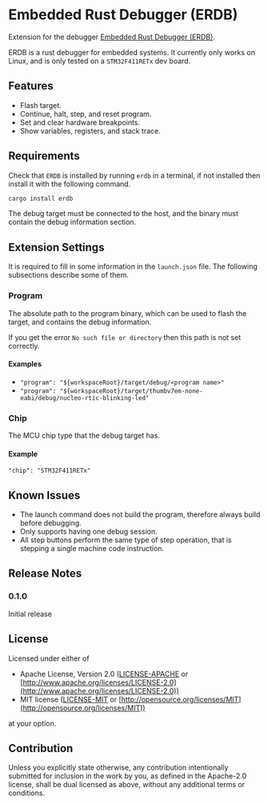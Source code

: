 # Embedded Rust Debugger (ERDB)

Extension for the debugger [Embedded Rust Debugger (ERDB)](https://github.com/Blinningjr/erdb).

ERDB is a rust debugger for embedded systems.
It currently only works on Linux, and is only tested on a `STM32F411RETx` dev board.

## Features

* Flash target.
* Continue, halt, step, and reset program.
* Set and clear hardware breakpoints.
* Show variables, registers, and stack trace.

## Requirements

Check that `ERDB` is installed by running `erdb` in a terminal, if not installed then install it with the following command.

```sh
cargo install erdb
```

The debug target must be connected to the host, and the binary must contain the debug information section.

## Extension Settings

It is required to fill in some information in the `launch.json` file.
The following subsections describe some of them.

### Program

The absolute path to the program binary, which can be used to flash the target, and contains the debug information.

If you get the error `No such file or directory` then this path is not set correctly.

#### Examples

* `"program": "${workspaceRoot}/target/debug/<program name>"`
* `"program": "${workspaceRoot}/target/thumbv7em-none-eabi/debug/nucleo-rtic-blinking-led"`

### Chip

The MCU chip type that the debug target has.

#### Example

`"chip": "STM32F411RETx"`

## Known Issues

* The launch command does not build the program, therefore always build before debugging.
* Only supports having one debug session.
* All step buttons perform the same type of step operation, that is stepping a single machine code instruction.

## Release Notes

### 0.1.0

Initial release

## License

Licensed under either of

* Apache License, Version 2.0
   ([LICENSE-APACHE](LICENSE-APACHE) or [http://www.apache.org/licenses/LICENSE-2.0](http://www.apache.org/licenses/LICENSE-2.0))
* MIT license
   ([LICENSE-MIT](LICENSE-MIT) or [http://opensource.org/licenses/MIT](http://opensource.org/licenses/MIT))

at your option.

## Contribution

Unless you explicitly state otherwise, any contribution intentionally submitted
for inclusion in the work by you, as defined in the Apache-2.0 license, shall be
dual licensed as above, without any additional terms or conditions.
